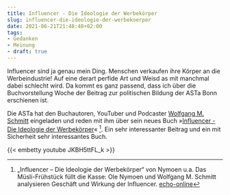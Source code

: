 ```yaml
---
title: Influencer - Die Ideologie der Werbekörper
slug: influencer-die-ideologie-der-werbekoerper
date: 2021-06-21T21:48:48+02:00
tags: 
- Gedanken
- Meinung
- draft: true
---
```


Influencer sind ja genau mein Ding. Menschen verkaufen ihre Körper an die Werbeindustrie! Auf eine derart perfide Art und Weisd as mit manchmal dabei schlecht wird. Da kommt es ganz passend, dass ich über die Buchvorstellung Woche der Beitrag zur politischen Bildung der ASTa Bonn erschienen ist. 

Die ASTa hat den Buchautoren, YouTuber und Podcaster [Wolfgang M. Schmitt](https://de.wikipedia.org/wiki/Wolfgang_M._Schmitt) eingeladen und reden mit ihm über sein neues Buch &raquo;[Influencer - Die Ideologie der Werbekörper](https://www.suhrkamp.de/buch/influencer-t-9783518076408)&laquo; [^1]. Ein sehr interessanter Beitrag und ein mit Sicherheit sehr interessantes Buch.

{{< embetty youtube JKBH5ttFL_k >}}

[^1]:  „Influencer – Die Ideologie der Werbekörper“ von Nymoen u.a. Das Müsli-Frühstück füllt die Kasse: Ole Nymoen und Wolfgang M. Schmitt analysieren Geschäft und Wirkung der Influencer. [echo-online](https://www.echo-online.de/kultur/literatur/influencer-die-ideologie-der-werbekorper-von-nymoen-ua_23303466)
